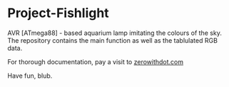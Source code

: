 # Project-Fishlight
AVR [ATmega88] - based aquarium lamp imitating the colours of the sky.
The repository contains the main function as well as the tablulated RGB data.

For thorough documentation, pay a visit to [zerowithdot.com](https://zerowithdot.com/fishlight.html)

Have fun, blub.
